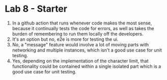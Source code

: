 # Lab 8 - Starter
1. In a github action that runs whenever code makes the most sense, because it continually tests the code for errors, as well as takes the burden of remembering to run them locally off the developers.
2. It's an option but no, e2e is more for testing the ui.
3. No, a "message" feature would involve a lot of moving parts with networking and multiple instances, which isn't a good use case for unit testing.
4. Yes, depending on the implementation of the character limit, that functionality could be contained within a single isolated part which is a good use case for unit testing.